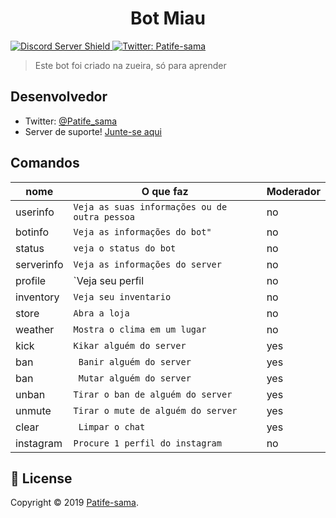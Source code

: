 <h1 align="center">Bot Miau</h1>
<p>
  <a href="https://discord.gg/myHM6gB">
      <img src="https://discordapp.com/api/guilds/567300605186670602/embed.png" alt="Discord Server Shield"/>
  </a>
  </a>
  <a href="https://twitter.com/Patife_sama">
    <img alt="Twitter: Patife-sama" src="https://img.shields.io/twitter/follow/patife_sama.svg?style=social" target="_blank" />
  </a>
</p>

> Este bot foi criado na zueira, só para aprender

## Desenvolvedor

* Twitter: [@Patife_sama](https://twitter.com/Patife_sama)
* Server de suporte! [Junte-se aqui](https://discord.gg/myHM6gB)

## Comandos

|     nome       | O que faz                     | Moderador                   |
|----------------|-------------------------------|-----------------------------|
|userinfo        |`Veja as suas informações ou de outra pessoa`|no           |
|botinfo         |`Veja as informações do bot"`  |no             |
|status          |`veja o status do bot         `|no  |
|serverinfo      |`Veja as informações do server`|no |
|profile          |`Veja seu perfil|no|
|inventory          |`Veja seu inventario`|no|
|store          |`Abra a loja`|no|
|weather          |`Mostra o clima em um lugar`|no|
|kick          |`Kikar alguém do server`|yes|
|ban          |` Banir alguém do server`|yes|
|ban          |` Mutar alguém do server`|yes|
|unban          |`Tirar o ban de alguém do server`|yes|
|unmute          |`Tirar o mute de alguém do server`|yes|
|clear          |` Limpar o chat`|yes|
|instagram           |`Procure 1 perfil do instagram`|no|

## 📝 License

Copyright © 2019 [Patife-sama](https://twitter.com/Patife_sama).<br />

